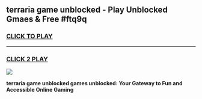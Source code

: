 
## terraria game unblocked - Play Unblocked Gmaes & Free #ftq9q
<h3>
<a href="https://premium.freeplayer.one?title=terraria_game_unblocked&ref=01M">CLICK TO PLAY</a></h3>
<hr>

<h3>
<a href="https://premium.freeplayer.one?title=terraria_game_unblocked&ref=01M">CLICK 2 PLAY</a>
  
</h3>

<a href="https://premium.freeplayer.one?title=terraria_game_unblocked&ref=01M"><img src="https://clearcache.store/games.png"></a>


**terraria game unblocked games unblocked: Your Gateway to Fun and Accessible Online Gaming**
